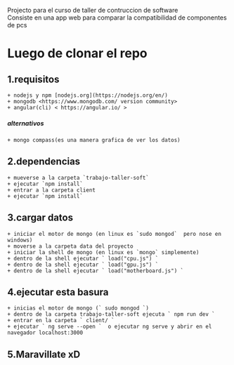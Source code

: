 Projecto para el curso de taller de contruccion de software    
Consiste en una app web para comparar la compatibilidad de componentes
de pcs

# Luego de clonar el repo


## 1.requisitos

    + nodejs y npm [nodejs.org](https://nodejs.org/en/)
    + mongodb <https://www.mongodb.com/ version community>
    + angular(cli) < https://angular.io/ >
 ##### alternativos
    + mongo compass(es una manera grafica de ver los datos)
## 2.dependencias
    + mueverse a la carpeta `trabajo-taller-soft`
    + ejecutar `npm install`
    + entrar a la carpeta client 
    + ejecutar `npm install`
## 3.cargar datos
    + iniciar el motor de mongo (en linux es `sudo mongod`  pero nose en windows)
    + moverse a la carpeta data del proyecto
    + iniciar la shell de mongo (en linux es `mongo` simplemente)
    + dentro de la shell ejecutar ` load("cpu.js") `
    + dentro de la shell ejecutar ` load("gpu.js") `
    + dentro de la shell ejecutar ` load("motherboard.js") `
## 4.ejecutar esta basura
    + inicias el motor de mongo (` sudo mongod `)
    + dentro de la carpeta trabajo-taller-soft ejecuta ` npm run dev `
    + entrar en la carpeta ` client/ `
    + ejecutar ` ng serve --open `  o ejecutar ng serve y abrir en el navegador localhost:3000
## 5.Maravillate xD
